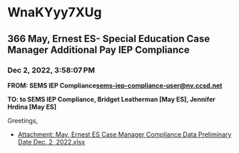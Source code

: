 # WnaKYyy7XUg
## 366 May, Ernest ES- Special Education Case Manager Additional Pay IEP Compliance
### Dec 2, 2022, 3:58:07 PM
**FROM: SEMS IEP Compliance<sems-iep-compliance-user@nv.ccsd.net>**

**TO: to SEMS IEP Compliance, Bridget Leatherman [May ES], Jennifer Hrdina [May ES]**


Greetings, 

 





* [Attachment: May, Ernest ES Case Manager Compliance Data Preliminary Date Dec. 2, 2022.xlsx](WnaKYyy7XUg-attachment-1.xlsx)
